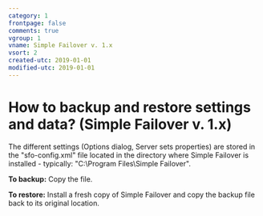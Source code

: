 ```yaml
---
category: 1
frontpage: false
comments: true
vgroup: 1
vname: Simple Failover v. 1.x
vsort: 2
created-utc: 2019-01-01
modified-utc: 2019-01-01
---
```

# How to backup and restore settings and data? (Simple Failover v. 1.x)

The different settings (Options dialog, Server sets properties) are stored in the "sfo-config.xml" file located in the directory where Simple Failover is installed - typically: "C:\Program Files\Simple Failover".

**To backup:**
Copy the file.

**To restore:**
Install a fresh copy of Simple Failover and copy the backup file back to its original location.